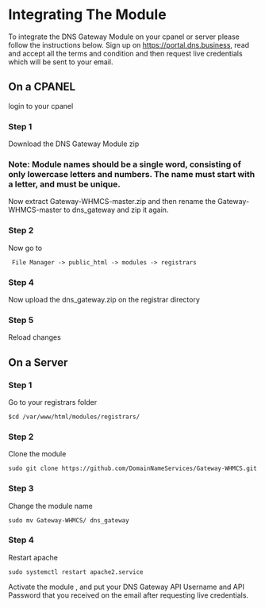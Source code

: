 # Integrating The Module

To integrate the DNS Gateway Module on your cpanel or server please follow the instructions below.
Sign up on https://portal.dns.business, read and accept all the terms and condition and then request live credentials which will be sent to your email.

## On a CPANEL

login to your cpanel

### Step 1


Download the DNS Gateway Module zip


### Note: Module names should be a single word, consisting of only lowercase letters and numbers. The name must start with a letter, and must be unique.


Now extract Gateway-WHMCS-master.zip and then rename the Gateway-WHMCS-master to dns_gateway and zip it again.


### Step 2

Now go to
```
 File Manager -> public_html -> modules -> registrars
```

### Step 4

Now upload the dns_gateway.zip on the registrar directory

### Step 5 

Reload changes



## On a Server

### Step 1 

Go to your registrars folder
```
$cd /var/www/html/modules/registrars/
```
### Step 2

Clone the module
```
sudo git clone https://github.com/DomainNameServices/Gateway-WHMCS.git
```
### Step 3

Change the module name
```
sudo mv Gateway-WHMCS/ dns_gateway
```
### Step 4

Restart apache 
```
sudo systemctl restart apache2.service
```

Activate the module , and put your DNS Gateway API Username and API Password that you received on the email after requesting live credentials.
